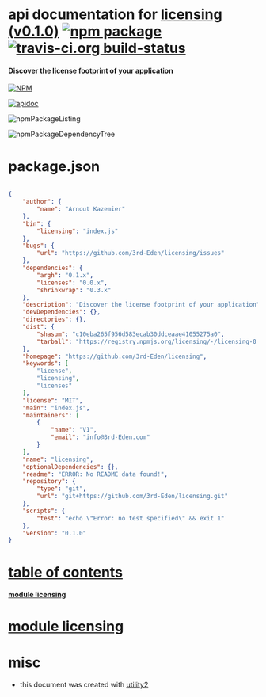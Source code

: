 # api documentation for  [licensing (v0.1.0)](https://github.com/3rd-Eden/licensing)  [![npm package](https://img.shields.io/npm/v/npmdoc-licensing.svg?style=flat-square)](https://www.npmjs.org/package/npmdoc-licensing) [![travis-ci.org build-status](https://api.travis-ci.org/npmdoc/node-npmdoc-licensing.svg)](https://travis-ci.org/npmdoc/node-npmdoc-licensing)
#### Discover the license footprint of your application

[![NPM](https://nodei.co/npm/licensing.png?downloads=true)](https://www.npmjs.com/package/licensing)

[![apidoc](https://npmdoc.github.io/node-npmdoc-licensing/build/screenCapture.buildNpmdoc.browser._2Fhome_2Ftravis_2Fbuild_2Fnpmdoc_2Fnode-npmdoc-licensing_2Ftmp_2Fbuild_2Fapidoc.html.png)](https://npmdoc.github.io/node-npmdoc-licensing/build/apidoc.html)

![npmPackageListing](https://npmdoc.github.io/node-npmdoc-licensing/build/screenCapture.npmPackageListing.svg)

![npmPackageDependencyTree](https://npmdoc.github.io/node-npmdoc-licensing/build/screenCapture.npmPackageDependencyTree.svg)



# package.json

```json

{
    "author": {
        "name": "Arnout Kazemier"
    },
    "bin": {
        "licensing": "index.js"
    },
    "bugs": {
        "url": "https://github.com/3rd-Eden/licensing/issues"
    },
    "dependencies": {
        "argh": "0.1.x",
        "licenses": "0.0.x",
        "shrinkwrap": "0.3.x"
    },
    "description": "Discover the license footprint of your application",
    "devDependencies": {},
    "directories": {},
    "dist": {
        "shasum": "c10eba265f956d583ecab30ddceaae41055275a0",
        "tarball": "https://registry.npmjs.org/licensing/-/licensing-0.1.0.tgz"
    },
    "homepage": "https://github.com/3rd-Eden/licensing",
    "keywords": [
        "license",
        "licensing",
        "licenses"
    ],
    "license": "MIT",
    "main": "index.js",
    "maintainers": [
        {
            "name": "V1",
            "email": "info@3rd-Eden.com"
        }
    ],
    "name": "licensing",
    "optionalDependencies": {},
    "readme": "ERROR: No README data found!",
    "repository": {
        "type": "git",
        "url": "git+https://github.com/3rd-Eden/licensing.git"
    },
    "scripts": {
        "test": "echo \"Error: no test specified\" && exit 1"
    },
    "version": "0.1.0"
}
```



# <a name="apidoc.tableOfContents"></a>[table of contents](#apidoc.tableOfContents)

#### [module licensing](#apidoc.module.licensing)



# <a name="apidoc.module.licensing"></a>[module licensing](#apidoc.module.licensing)



# misc
- this document was created with [utility2](https://github.com/kaizhu256/node-utility2)
